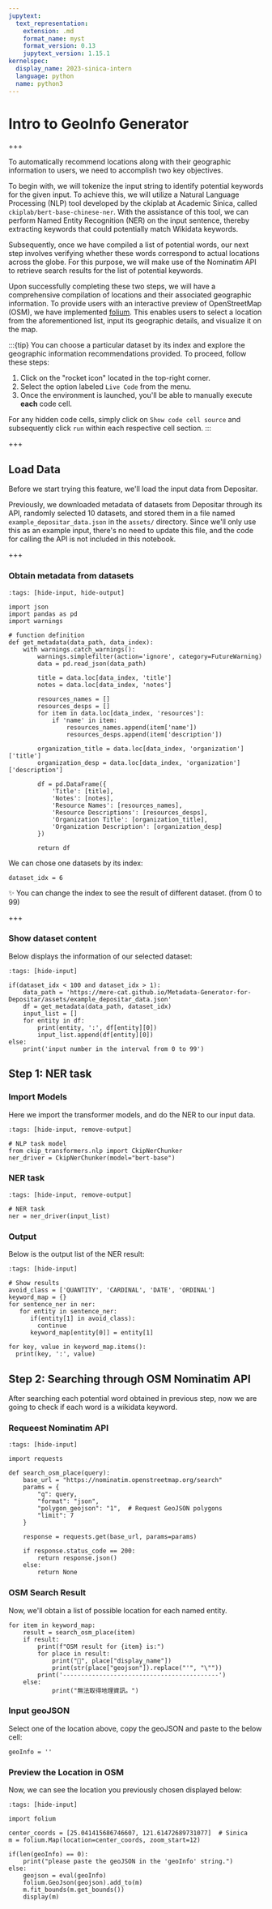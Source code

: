 ```yaml
---
jupytext:
  text_representation:
    extension: .md
    format_name: myst
    format_version: 0.13
    jupytext_version: 1.15.1
kernelspec:
  display_name: 2023-sinica-intern
  language: python
  name: python3
---
```


# Intro to GeoInfo Generator

+++

To automatically recommend locations along with their geographic information to users, we need to accomplish two key objectives.

To begin with, we will tokenize the input string to identify potential keywords for the given input. To achieve this, we will utilize a Natural Language Processing (NLP) tool developed by the ckiplab at Academic Sinica, called `ckiplab/bert-base-chinese-ner`. With the assistance of this tool, we can perform Named Entity Recognition (NER) on the input sentence, thereby extracting keywords that could potentially match Wikidata keywords.

Subsequently, once we have compiled a list of potential words, our next step involves verifying whether these words correspond to actual locations across the globe. For this purpose, we will make use of the Nominatim API to retrieve search results for the list of potential keywords.

Upon successfully completing these two steps, we will have a comprehensive compilation of locations and their associated geographic information. To provide users with an interactive preview of OpenStreetMap (OSM), we have implemented [folium](http://python-visualization.github.io/folium/index.html). This enables users to select a location from the aforementioned list, input its geographic details, and visualize it on the map.

:::{tip}
You can choose a particular dataset by its index and explore the geographic information recommendations provided. To proceed, follow these steps:
1. Click on the "rocket icon" located in the top-right corner.
2. Select the option labeled `Live Code` from the menu.
3. Once the environment is launched, you'll be able to manually execute **each** code cell.

For any hidden code cells, simply click on `Show code cell source` and subsequently click `run` within each respective cell section.
:::

+++

## Load Data
Before we start trying this feature, we'll load the input data from Depositar.

Previously, we downloaded metadata of datasets from Depositar through its API, randomly selected 10 datasets, and stored them in a file named `example_depositar_data.json` in the `assets/` directory. Since we'll only use this as an example input, there's no need to update this file, and the code for calling the API is not included in this notebook.

+++

### Obtain metadata from datasets

```{code-cell} ipython3
:tags: [hide-input, hide-output]

import json
import pandas as pd
import warnings

# function definition
def get_metadata(data_path, data_index):
    with warnings.catch_warnings():
        warnings.simplefilter(action='ignore', category=FutureWarning)
        data = pd.read_json(data_path)

        title = data.loc[data_index, 'title']
        notes = data.loc[data_index, 'notes']

        resources_names = []
        resources_desps = []
        for item in data.loc[data_index, 'resources']:
            if 'name' in item:
                resources_names.append(item['name'])
                resources_desps.append(item['description'])

        organization_title = data.loc[data_index, 'organization']['title']
        organization_desp = data.loc[data_index, 'organization']['description']

        df = pd.DataFrame({
            'Title': [title],
            'Notes': [notes],
            'Resource Names': [resources_names],
            'Resource Descriptions': [resources_desps],
            'Organization Title': [organization_title],
            'Organization Description': [organization_desp]
        })

        return df
```

We can chose one datasets by its index:

```{code-cell} ipython3
dataset_idx = 6
```

✨ You can change the index to see the result of different dataset. (from 0 to 99)

+++

### Show dataset content
Below displays the information of our selected dataset:

```{code-cell} ipython3
:tags: [hide-input]

if(dataset_idx < 100 and dataset_idx > 1):
    data_path = 'https://mere-cat.github.io/Metadata-Generator-for-Depositar/assets/example_depositar_data.json'
    df = get_metadata(data_path, dataset_idx)
    input_list = []
    for entity in df:
        print(entity, ':', df[entity][0])
        input_list.append(df[entity][0])
else:
    print('input number in the interval from 0 to 99')
```

## Step 1: NER task

### Import Models
Here we import the transformer models, and do the NER to our input data.

```{code-cell} ipython3
:tags: [hide-input, remove-output]

# NLP task model
from ckip_transformers.nlp import CkipNerChunker
ner_driver = CkipNerChunker(model="bert-base")
```

### NER task

```{code-cell} ipython3
:tags: [hide-input, remove-output]

# NER task
ner = ner_driver(input_list)
```

### Output
Below is the output list of the NER result:

```{code-cell} ipython3
:tags: [hide-input]

# Show results
avoid_class = ['QUANTITY', 'CARDINAL', 'DATE', 'ORDINAL']
keyword_map = {}
for sentence_ner in ner:
   for entity in sentence_ner:
      if(entity[1] in avoid_class):
        continue
      keyword_map[entity[0]] = entity[1]

for key, value in keyword_map.items():
  print(key, ':', value)
```

## Step 2: Searching through OSM Nominatim API
After searching each potential word obtained in previous step, now we are going to check if each word is a wikidata keyword.

### Requeest Nominatim API

```{code-cell} ipython3
:tags: [hide-input]

import requests

def search_osm_place(query):
    base_url = "https://nominatim.openstreetmap.org/search"
    params = {
        "q": query,
        "format": "json",
        "polygon_geojson": "1",  # Request GeoJSON polygons
        "limit": 7
    }

    response = requests.get(base_url, params=params)

    if response.status_code == 200:
        return response.json()
    else:
        return None
```

### OSM Search Result
Now, we'll obtain a list of possible location for each named entity.

```{code-cell} ipython3
for item in keyword_map:
    result = search_osm_place(item)
    if result:
        print(f"OSM result for {item} is:")
        for place in result:
            print("📍", place["display_name"])
            print(str(place["geojson"]).replace("'", "\""))
        print('-------------------------------------------')
    else:
            print("無法取得地理資訊。")
```

### Input geoJSON
Select one of the location above, copy the geoJSON and paste to the below cell:

```{code-cell} ipython3
geoInfo = ''
```

### Preview the Location in OSM
Now, we can see the location you previously chosen displayed below:

```{code-cell} ipython3
:tags: [hide-input]

import folium

center_coords = [25.041415686746607, 121.61472689731077]  # Sinica
m = folium.Map(location=center_coords, zoom_start=12)

if(len(geoInfo) == 0):
    print("please paste the geoJSON in the 'geoInfo' string.")
else:
    geojson = eval(geoInfo)
    folium.GeoJson(geojson).add_to(m)
    m.fit_bounds(m.get_bounds())
    display(m)
```
